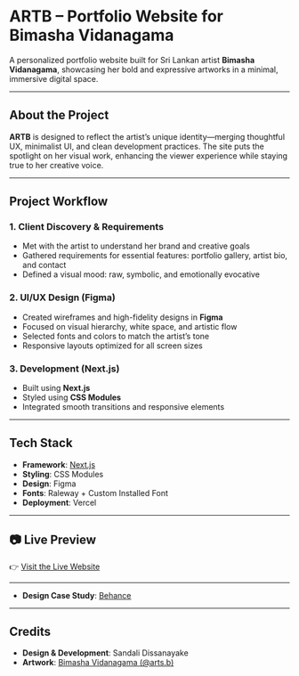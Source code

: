 # ARTB – Portfolio Website for Bimasha Vidanagama 

A personalized portfolio website built for Sri Lankan artist **Bimasha Vidanagama**, showcasing her bold and expressive artworks in a minimal, immersive digital space.

---

## About the Project

**ARTB** is designed to reflect the artist’s unique identity—merging thoughtful UX, minimalist UI, and clean development practices. The site puts the spotlight on her visual work, enhancing the viewer experience while staying true to her creative voice.

---

## Project Workflow

### 1. Client Discovery & Requirements
- Met with the artist to understand her brand and creative goals  
- Gathered requirements for essential features: portfolio gallery, artist bio, and contact  
- Defined a visual mood: raw, symbolic, and emotionally evocative

### 2. UI/UX Design (Figma)
- Created wireframes and high-fidelity designs in **Figma**  
- Focused on visual hierarchy, white space, and artistic flow  
- Selected fonts and colors to match the artist’s tone  
- Responsive layouts optimized for all screen sizes

### 3. Development (Next.js)
- Built using **Next.js**   
- Styled using **CSS Modules**  
- Integrated smooth transitions and responsive elements 

---

## Tech Stack

- **Framework**: [Next.js](https://nextjs.org)  
- **Styling**: CSS Modules  
- **Design**: Figma  
- **Fonts**: Raleway + Custom Installed Font  
- **Deployment**: Vercel

---

## 📷 Live Preview

👉 [Visit the Live Website](https://artsb-mu.vercel.app/)

---

- **Design Case Study**: [Behance](https://www.behance.net/gallery/223843021/ARTSB-Portfolio-Web-Design)

---

## Credits

- **Design & Development**: Sandali Dissanayake  
- **Artwork**: [Bimasha Vidanagama (@arts.b)](https://www.instagram.com/artsb.lk/)


